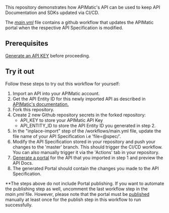 This repository demonstrates how APIMatic's API can be used to keep API Documentation and SDKs updated via CI/CD.

The [_main.yml_](https://github.com/apimatic/hosted-portal-workflow/blob/master/.github/workflows/main.yml) file contains a github workflow that updates the APIMatic portal when the respective API Specification is modified.


## Prerequisites
 [Generate an API KEY](https://docs.apimatic.io/account-management/obtaining-auth-keys/) before proceeding.   
    
    
   
## Try it out
Follow these steps to try out this workflow for yourself:


1. Import an API into your APIMatic account.
2. Get the API Entity ID for this newly imported API as described in [APIMatic's documentation.](https://docs.apimatic.io/manage-apis/get-api-keys/)
4. Fork this repository.
5. Create 2 new Github repository secrets in the forked repository:
    - API_KEY to store your APIMatic API Key
    - API_ENTITY_ID to store the API Entity ID you generated in step 2. 
6. In the "inplace-import" step of the /workflows/main.yml file, update the file name of your API Specification i.e 'file=@spec/<your spec name>'.    
6. Modify the API Specification stored in your repository and push your changes to the 'master' branch. This should trigger the CI/CD workflow. You can also manually trigger it via the 'Actions' tab in your repository.
3. [Generate a portal](https://docs.apimatic.io/getting-started/creating-your-first-portal/) for the API that you imported in step 1 and preview the API Docs.
7. The generated Portal should contain the changes you made to the API Specification.

**The steps above do not include Portal publishing. If you want to automate the publishing step as well, uncomment the last workflow step in the _main.yml_ file. 
However, please note that the portal must be [published](https://docs.apimatic.io/publish-apis/hosting-your-portal/) manually at least once for the publish step in this workflow to run successfully.
